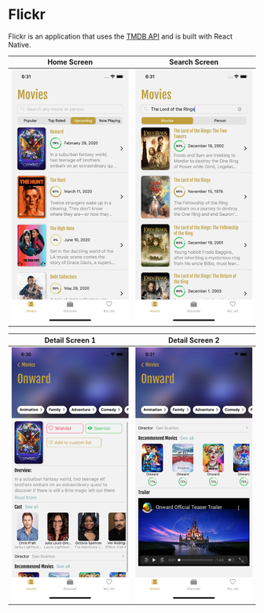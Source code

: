# Flickr

Flickr is an application that uses the [TMDB API](https://www.themoviedb.org/?language=en-US) and is built with React Native.

|        Home Screen         |        Search Screen         |
| :------------------------: | :--------------------------: |
| ![](./src/assets/home.png) | ![](./src/assets/search.png) |

|        Detail Screen 1         |        Detail Screen 2         |
| :----------------------------: | :----------------------------: |
| ![](./src/assets/detail_1.png) | ![](./src/assets/detail_2.png) |
